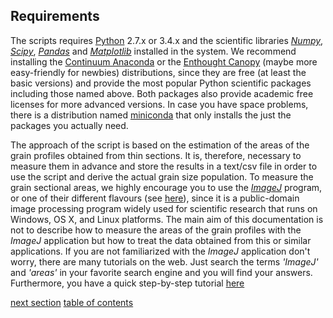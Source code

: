 Requirements
-------------



The scripts requires [Python][1] 2.7.x or 3.4.x and the scientific libraries [*Numpy*][2], [*Scipy*][3], [*Pandas*][9] and [*Matplotlib*][4] installed in the system. We recommend installing the [Continuum Anaconda][5] or the [Enthought Canopy][6] (maybe more easy-friendly for newbies) distributions, since they are free (at least the basic versions) and provide the most popular Python scientific packages including those named above. Both packages also provide academic free licenses for more advanced versions. In case you have space problems, there is a distribution named [miniconda][7] that only installs the just the packages you actually need.



The approach of the script is based on the estimation of the areas of the grain profiles obtained from thin sections. It is, therefore, necessary to measure them in advance and store the results in a text/csv file in order to use the script and derive the actual grain size population. To measure the grain sectional areas, we highly encourage you to use the [*ImageJ*][8] program, or one of their different flavours (see [here](http://fiji.sc/ImageJ)), since it is a public-domain image processing program widely used for scientific research that runs on Windows, OS X, and Linux platforms. The main aim of this documentation is not to describe how to measure the areas of the grain profiles with the *ImageJ* application but how to treat the data obtained from this or similar applications. If you are not familiarized with the *ImageJ* application don't worry, there are many tutorials on the web. Just search the terms *'ImageJ'* and *'areas'* in your favorite search engine and you will find your answers. Furthermore, you have a quick step-by-step tutorial [here](https://github.com/marcoalopez/GrainSizeTools/blob/master/DOCS/imageJ_tutorial.md)



[next section](https://github.com/marcoalopez/GrainSizeTools/blob/master/DOCS/brief_tutorial.md)
[table of contents](https://github.com/marcoalopez/GrainSizeTools/blob/master/DOCS/tableOfContents.md)



[1]: https://www.python.org/

[2]: http://www.numpy.org/

[3]: http://www.scipy.org/

[4]: http://matplotlib.org/

[5]: https://store.continuum.io/cshop/anaconda/

[6]: https://www.enthought.com/products/canopy/

[7]: http://conda.pydata.org/miniconda.html

[8]: http://rsbweb.nih.gov/ij/

[9]: http://pandas.pydata.org
